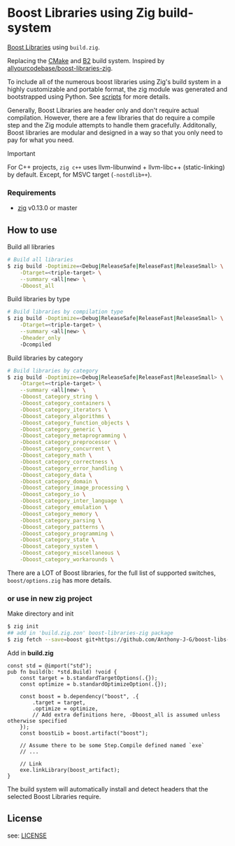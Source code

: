 # Boost Libraries using Zig build-system

[Boost Libraries](https://boost.io) using `build.zig`.

Replacing the [CMake](https://cmake.org/) and [B2](https://www.bfgroup.xyz/b2/) build system. Inspired by [allyourcodebase/boost-libraries-zig](https://github.com/allyourcodebase/boost-libraries-zig).

To include all of the numerous boost libraries using Zig's build system in a highly customizable and portable format, the zig module was generated and bootstrapped using Python. See [scripts](scripts/) for more details.

Generally, Boost Libraries are header only and don't require actual compilation. However, there are a few libraries that do require a compile step and the Zig module attempts to handle them gracefully. Additonally, Boost libraries are modular and designed in a way so that you only need to pay for what you need.


> [!IMPORTANT]
> For C++ projects, `zig c++` uses llvm-libunwind + llvm-libc++ (static-linking) by default.
> Except, for MSVC target (`-nostdlib++`).


### Requirements

- [zig](https://ziglang.org/download) v0.13.0 or master

## How to use

Build all libraries
```bash
# Build all libraries
$ zig build -Doptimize=<Debug|ReleaseSafe|ReleaseFast|ReleaseSmall> \
    -Dtarget=<triple-target> \
    --summary <all|new> \
    -Dboost_all
```

Build libraries by type

```bash
# Build libraries by compilation type
$ zig build -Doptimize=<Debug|ReleaseSafe|ReleaseFast|ReleaseSmall> \
    -Dtarget=<triple-target> \
    --summary <all|new> \
    -Dheader_only
    -Dcompiled
```

Build libraries by category

```bash
# Build libraries by category
$ zig build -Doptimize=<Debug|ReleaseSafe|ReleaseFast|ReleaseSmall> \
    -Dtarget=<triple-target> \
    --summary <all|new> \
    -Dboost_category_string \
    -Dboost_category_containers \
    -Dboost_category_iterators \
    -Dboost_category_algorithms \
    -Dboost_category_function_objects \
    -Dboost_category_generic \
    -Dboost_category_metaprogramming \
    -Dboost_category_preprocessor \
    -Dboost_category_concurrent \
    -Dboost_category_math \
    -Dboost_category_correctness \
    -Dboost_category_error_handling \
    -Dboost_category_data \
    -Dboost_category_domain \
    -Dboost_category_image_processing \
    -Dboost_category_io \
    -Dboost_category_inter_language \
    -Dboost_category_emulation \
    -Dboost_category_memory \
    -Dboost_category_parsing \
    -Dboost_category_patterns \
    -Dboost_category_programming \
    -Dboost_category_state \
    -Dboost_category_system \
    -Dboost_category_miscellaneous \
    -Dboost_category_workarounds \

```

There are a LOT of Boost libraries, for the full list of supported switches, `boost/options.zig` has more details.

### or use in new zig project

Make directory and init

```bash
$ zig init
## add in 'build.zig.zon' boost-libraries-zig package
$ zig fetch --save=boost git+https://github.com/Anthony-J-G/boost-libs-zig
```
Add in **build.zig**
```zig
const std = @import("std");
pub fn build(b: *std.Build) !void {
    const target = b.standardTargetOptions(.{});
    const optimize = b.standardOptimizeOption(.{});

    const boost = b.dependency("boost", .{
        .target = target,
        .optimize = optimize,
        // Add extra definitions here, -Dboost_all is assumed unless otherwise specified
    });
    const boostLib = boost.artifact("boost");

    // Assume there to be some Step.Compile defined named `exe`
    // ...

    // Link
    exe.linkLibrary(boost_artifact);
}
```

The build system will automatically install and detect headers that the selected Boost Libraries require.

## License

see: [LICENSE](LICENSE)